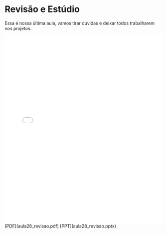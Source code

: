# Revisão e Estúdio

Essa é nossa última aula, vamos tirar dúvidas e deixar todos trabalharem nos projetos.

<embed height="600" src="aula28_revisao.pdf" type="application/pdf" width="100%">
[PDF](aula28_revisao.pdf)
[PPT](aula28_revisao.pptx)
